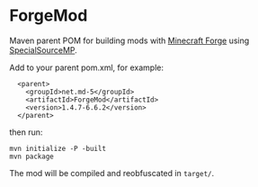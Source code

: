 ForgeMod
========

Maven parent POM for building mods with [Minecraft Forge](http://minecraftforge.net/) using [SpecialSourceMP](https://github.com/agaricusb/SpecialSourceMP).

Add to your parent pom.xml, for example:

      <parent>
        <groupId>net.md-5</groupId>
        <artifactId>ForgeMod</artifactId>
        <version>1.4.7-6.6.2</version>
      </parent>

then run:

    mvn initialize -P -built
    mvn package

The mod will be compiled and reobfuscated in `target/`.
